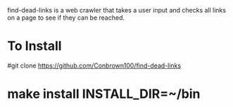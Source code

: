 find-dead-links is a web crawler that takes a user input and checks all links on a page to see if they can be reached.

# To Install

#git clone https://github.com/Conbrown100/find-dead-links

# make install INSTALL_DIR=~/bin
